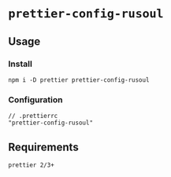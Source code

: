 # `prettier-config-rusoul`

## Usage

### Install
```
npm i -D prettier prettier-config-rusoul
```

### Configuration
```
// .prettierrc
"prettier-config-rusoul"

```

## Requirements
```
prettier 2/3+
```
